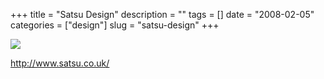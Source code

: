 +++
title = "Satsu Design"
description = ""
tags = []
date = "2008-02-05"
categories = ["design"]
slug = "satsu-design"
+++


 

  <div id="screens-thumbs" class="clearfix">
    <div class="txt-center" id="design-submission"><a href="http://www.satsu.co.uk/"><img id='bluga-thumbnail-985' class='bluga-thumbnail large' src='/media/bluga/
wt47f27ef94d8f6_0.jpg'/></a></div>  
  </div>   
<p><a href="http://www.satsu.co.uk/">http://www.satsu.co.uk/</a></p>




